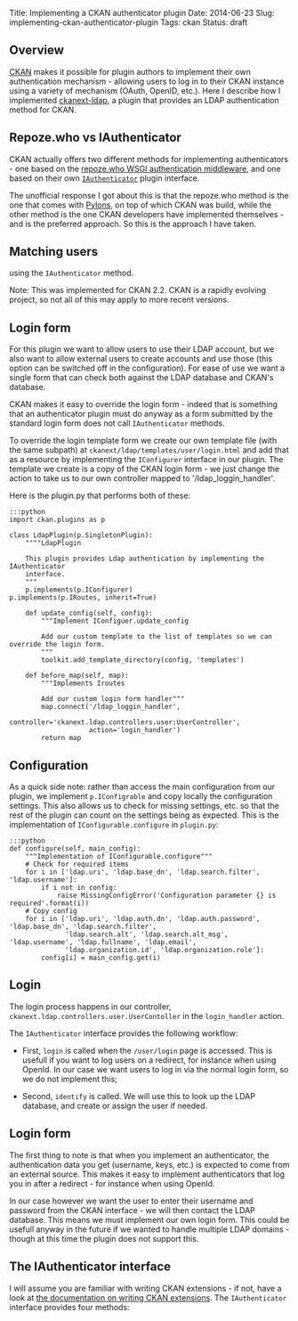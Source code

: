 Title: Implementing a CKAN authenticator plugin
Date: 2014-06-23
Slug: implementing-ckan-authenticator-plugin
Tags: ckan
Status: draft

Overview
--------

[CKAN](http://ckan.org) makes it possible for plugin authors to implement their own authentication mechanism - allowing users to log in to their CKAN instance using a variety of mechanism (OAuth, OpenID, etc.). Here I describe how I implemented [ckanext-ldap](http://github.com/NaturalHistoryMuseum/ckanext-ldap), a plugin that provides an LDAP authentication method for CKAN.


Repoze.who vs IAuthenticator
----------------------------

CKAN actually offers two different methods for implementing authenticators - one based on the [repoze.who WSGI authentication middleware](http://docs.repoze.org/who/2.0/), and one based on their own [`IAuthenticator`](http://docs.ckan.org/en/latest/extensions/plugin-interfaces.html#ckan.plugins.interfaces.IAuthenticator) plugin interface.

The unofficial response I got about this is that the repoze.who method is the one that comes with [Pylons](http://www.pylonsproject.org/), on top of which CKAN was build, while the other method is the one CKAN developers have implemented themselves - and is the preferred approach. So this is the approach I have taken.

Matching users
--------------






 using the `IAuthenticator` method.

Note: This was implemented for CKAN 2.2. CKAN is a rapidly evolving project, so not all of this may apply to more recent versions.

Login form
----------

For this plugin we want to allow users to use their LDAP account, but we also want to allow external users to create accounts and use those (this option can be switched off in the configuration). For ease of use we want a single form that can check both against the LDAP database and CKAN's database.

CKAN makes it easy to override the login form - indeed that is something that an authenticator plugin must do anyway as a form submitted by the standard login form does not call `IAuthenticator` methods.

To override the login template form we create our own template file (with the same subpath) at `ckanext/ldap/templates/user/login.html` and add that as a resource by implementing the `IConfigurer` interface in our plugin. The template we create is a copy of the CKAN login form - we just change the action to take us to our own controller mapped to '/ldap_loggin_handler'.

Here is the plugin.py that performs both of these:


    :::python
    import ckan.plugins as p

    class LdapPlugin(p.SingletonPlugin):
        """"LdapPlugin

        This plugin provides Ldap authentication by implementing the IAuthenticator
        interface.
        """
        p.implements(p.IConfigurer)
	p.implements(p.IRoutes, inherit=True)

        def update_config(self, config):
            """Implement IConfiguer.update_config

            Add our custom template to the list of templates so we can override the login form.
            """
            toolkit.add_template_directory(config, 'templates')

    	def before_map(self, map):
        	"""Implements Iroutes

        	Add our custom login form handler"""
        	map.connect('/ldap_loggin_handler',
                	    controller='ckanext.ldap.controllers.user:UserController',
                    	action='login_handler')
        	return map

Configuration
-------------

As a quick side note: rather than access the main configuration from our plugin, we implement `p.IConfigrable` and copy locally the configuration settings. This also allows us to check for missing settings, etc. so that the rest of the plugin can count on the settings being as expected. This is the implementation of `IConfigurable.configure` in `plugin.py`:

    :::python
    def configure(self, main_config):
        """Implementation of IConfigurable.configure"""
        # Check for required items
        for i in ['ldap.uri', 'ldap.base_dn', 'ldap.search.filter', 'ldap.username']:
            if i not in config:
                raise MissingConfigError('Configuration parameter {} is required'.format(i))
        # Copy config
        for i in ['ldap.uri', 'ldap.auth.dn', 'ldap.auth.password', 'ldap.base_dn', 'ldap.search.filter',
                  'ldap.search.alt', 'ldap.search.alt_msg', 'ldap.username', 'ldap.fullname', 'ldap.email',
                  'ldap.organization.id', 'ldap.organization.role']:
            config[i] = main_config.get(i)

Login
-----

The login process happens in our controller, `ckanext.ldap.controllers.user.UserContoller` in the `login_handler` action.





The `IAuthenticator` interface provides the following workflow:

- First, `login` is called when the `/user/login` page is accessed. This is usefull if you want to log users on a redirect, for instance when using OpenId. In our case we want users to log in via the normal login form, so we do not implement this;

- Second, `identify` is called. We will use this to look up the LDAP database, and create or assign the user if needed.

Login form
----------

The first thing to note is that when you implement an authenticator, the authentication data you get (username, keys, etc.) is expected to come from an external source. This makes it easy to implement authenticators that log you in after a redirect - for instance when using OpenId.

In our case however we want the user to enter their username and password from the CKAN interface - we will then contact the LDAP database. This means we must implement our own login form. This could be usefull anyway in the future if we wanted to handle multiple LDAP domains - though at this time the plugin does not support this.



The IAuthenticator interface
-----------------------------

I will assume you are familiar with writing CKAN extensions - if not, have a look at [the documentation on writing CKAN extensions](http://docs.ckan.org/en/ckan-2.2/extensions/index.html). The `IAuthenticator` interface provides four methods:
